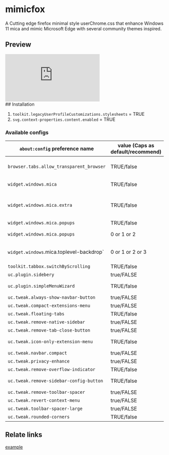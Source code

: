 # mimicfox

A Cutting edge firefox minimal style userChrome.css that enhance Windows 11 mica and mimic Microsoft Edge with several community themes inspired.

## Preview

<div class="iframe-container">
<iframe frameborder="0" src="https://rainbowflesh.github.io/html/mimicfox.html"></iframe>
</div>
## Installation

1. `toolkit.legacyUserProfileCustomizations.stylesheets` = TRUE
2. `svg.context-properties.content.enabled` = TRUE

### Available configs

| `about:config` preference name           | value (Caps as default/recommend) | description                                                                                                      |
| ---------------------------------------- | --------------------------------- | ---------------------------------------------------------------------------------------------------------------- |
| `browser.tabs.allow_transparent_browser` | TRUE/false                        | Allow browser framework transparent                                                                              |
| `widget.windows.mica`                    | TRUE/false                        | Enable mica effect on Windows 10/11                                                                              |
| `widget.windows.mica.extra`              | TRUE/false                        | Enable custom extra mica content (Require [MicaForEveryone](https://github.com/MicaForEveryone/MicaForEveryone)) |
| `widget.windows.mica.popups`             | TRUE/false                        | (Firefox 137)                                                                                                    |
| `widget.windows.mica.popups`             | 0 or 1 or 2                       | Disabled / Enabled / Auto (Firefox 138+)                                                                         |
| `widget.windows`.mica.toplevel-backdrop` | 0 or 1 or 2 or 3                  | Auto / Mica / Acrylic / MicaAlt (Firefox 138+)                                                                   |
| `toolkit.tabbox.switchByScrolling`       | TRUE/false                        | switchByScrolling.gif                                                                                            |
| `uc.plugin.sidebery`                     | true/FALSE                        |                                                                                                                  |
| `uc.plugin.simpleMenuWizard`             | TRUE/false                        | remove-sidebar-config-button.jpg                                                                                 |
| `uc.tweak.always-show-navbar-button`     | true/FALSE                        |                                                                                                                  |
| `uc.tweak.compact-extensions-menu`       | true/FALSE                        |                                                                                                                  |
| `uc.tweak.floating-tabs`                 | TRUE/false                        |                                                                                                                  |
| `uc.tweak.remove-native-sidebar`         | true/FALSE                        |                                                                                                                  |
| `uc.tweak.remove-tab-close-button`       | true/FALSE                        |                                                                                                                  |
| `uc.tweak.icon-only-extension-menu`      | TRUE/false                        | icon-only-extension-menu.jpg                                                                                     |
| `uc.tweak.navbar.compact`                | true/FALSE                        |                                                                                                                  |
| `uc.tweak.privacy-enhance`               | true/FALSE                        |                                                                                                                  |
| `uc.tweak.remove-overflow-indicator`     | TRUE/false                        |                                                                                                                  |
| `uc.tweak.remove-sidebar-config-button`  | TRUE/false                        | remove-sidebar-config-button.jpg                                                                                 |
| `uc.tweak.remove-toolbar-spacer`         | true/FALSE                        |                                                                                                                  |
| `uc.tweak.revert-context-menu`           | true/FALSE                        |                                                                                                                  |
| `uc.tweak.toolbar-spacer-large`          | true/FALSE                        |                                                                                                                  |
| `uc.tweak.rounded-corners`               | TRUE/false                        |                                                                                                                  |

## Relate links

[example](https://example.com)
